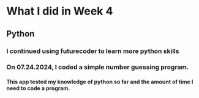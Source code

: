 # What I did in Week 4
## Python
### I continued using futurecoder to learn more python skills
### On 07.24.2024, I coded a simple number guessing program.
#### This app tested my knowledge of python so far and the amount of time I need to code a program.